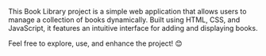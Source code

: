This Book Library project is a simple web application that allows users to manage a collection of books dynamically. Built using HTML, CSS, and JavaScript, it features an intuitive interface for adding and displaying books.

Feel free to explore, use, and enhance the project! 😊
